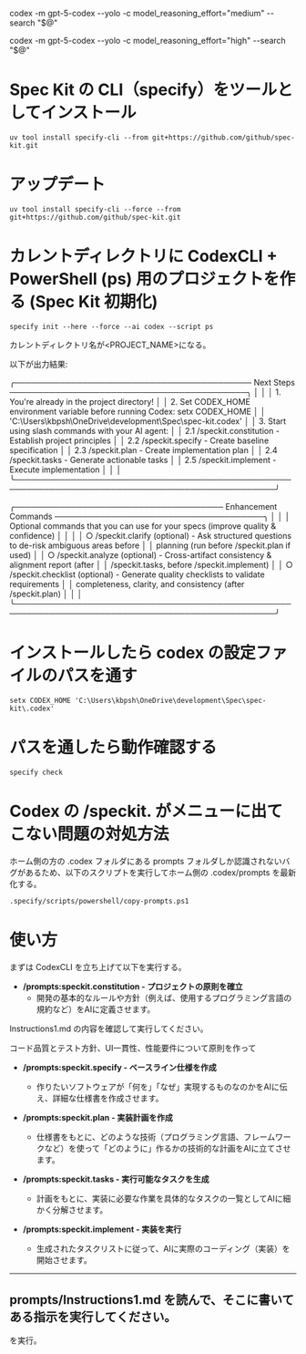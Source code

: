 codex -m gpt-5-codex --yolo -c model_reasoning_effort="medium" --search "$@"

codex -m gpt-5-codex --yolo -c model_reasoning_effort="high" --search "$@"


# Spec Kit の CLI（specify）をツールとしてインストール

```
uv tool install specify-cli --from git+https://github.com/github/spec-kit.git
```

# アップデート

```
uv tool install specify-cli --force --from git+https://github.com/github/spec-kit.git
```

# カレントディレクトリに CodexCLI + PowerShell (ps) 用のプロジェクトを作る (Spec Kit 初期化)

```
specify init --here --force --ai codex --script ps
```
カレントディレクトリ名が<PROJECT_NAME>になる。

以下が出力結果:

╭────────────────────────────────────────── Next Steps ──────────────────────────────────────────╮
│                                                                                                │
│  1. You're already in the project directory!                                                   │
│  2. Set CODEX_HOME environment variable before running Codex: setx CODEX_HOME                  │
│  'C:\Users\kbpsh\OneDrive\development\Spec\spec-kit\.codex'                                    │
│  3. Start using slash commands with your AI agent:                                             │
│     2.1 /speckit.constitution - Establish project principles                                   │
│     2.2 /speckit.specify - Create baseline specification                                       │
│     2.3 /speckit.plan - Create implementation plan                                             │
│     2.4 /speckit.tasks - Generate actionable tasks                                             │
│     2.5 /speckit.implement - Execute implementation                                            │
│                                                                                                │
╰────────────────────────────────────────────────────────────────────────────────────────────────╯

╭───────────────────────────────────── Enhancement Commands ─────────────────────────────────────╮
│                                                                                                │
│  Optional commands that you can use for your specs (improve quality & confidence)              │
│                                                                                                │
│  ○ /speckit.clarify (optional) - Ask structured questions to de-risk ambiguous areas before    │
│  planning (run before /speckit.plan if used)                                                   │
│  ○ /speckit.analyze (optional) - Cross-artifact consistency & alignment report (after          │
│  /speckit.tasks, before /speckit.implement)                                                    │
│  ○ /speckit.checklist (optional) - Generate quality checklists to validate requirements        │
│  completeness, clarity, and consistency (after /speckit.plan)                                  │
│                                                                                                │
╰────────────────────────────────────────────────────────────────────────────────────────────────╯

# インストールしたら codex の設定ファイルのパスを通す

```
setx CODEX_HOME 'C:\Users\kbpsh\OneDrive\development\Spec\spec-kit\.codex'
```

# パスを通したら動作確認する

```
specify check
```

# Codex の /speckit. がメニューに出てこない問題の対処方法

ホーム側の方の .codex フォルダにある prompts フォルダしか認識されないバグがあるため、以下のスクリプトを実行してホーム側の .codex/prompts を最新化する。

```
.specify/scripts/powershell/copy-prompts.ps1
```




# 使い方
まずは CodexCLI を立ち上げて以下を実行する。

*   **/prompts:speckit.constitution - プロジェクトの原則を確立**
    *   開発の基本的なルールや方針（例えば、使用するプログラミング言語の規約など）をAIに定義させます。


Instructions1.md の内容を確認して実行してください。



コード品質とテスト方針、UI一貫性、性能要件について原則を作って




*   **/prompts:speckit.specify - ベースライン仕様を作成**
    *   作りたいソフトウェアが「何を」「なぜ」実現するものなのかをAIに伝え、詳細な仕様書を作成させます。

*   **/prompts:speckit.plan - 実装計画を作成**
    *   仕様書をもとに、どのような技術（プログラミング言語、フレームワークなど）を使って「どのように」作るかの技術的な計画をAIに立てさせます。

*   **/prompts:speckit.tasks - 実行可能なタスクを生成**
    *   計画をもとに、実装に必要な作業を具体的なタスクの一覧としてAIに細かく分解させます。

*   **/prompts:speckit.implement - 実装を実行**
    *   生成されたタスクリストに従って、AIに実際のコーディング（実装）を開始させます。





---
prompts/Instructions1.md を読んで、そこに書いてある指示を実行してください。
---
を実行。
